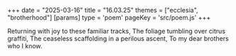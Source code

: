 +++
date = "2025-03-16"
title = "16.03.25"
themes = ["ecclesia", "brotherhood"]
[params]
  type = 'poem'
  pageKey = 'src/poem.js'
+++

Returning with joy to these familiar tracks,
The foliage tumbling over citrus graffiti,
The ceaseless scaffolding in a perilous ascent,
To my dear brothers who I know.
